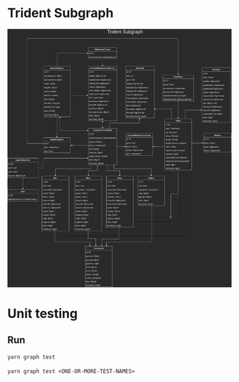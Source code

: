 # Trident Subgraph


![Trident Subgraph](../../images/trident_subgraph.png)


# Unit testing

## Run
```
yarn graph test 

yarn graph test <ONE-OR-MORE-TEST-NAMES>
```
